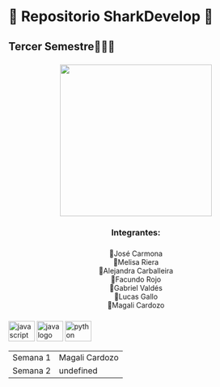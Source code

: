 <h1 align="left">🦈 Repositorio SharkDevelop 🦈</h1>

###

<h2 align="left">Tercer Semestre🧑🏻‍💻</h2>


###
<div align="center">
  <img height="300" src="https://user-images.githubusercontent.com/104911206/232939844-0ff200f9-f0d8-4c96-9fe4-49cffe859ab6.gif"  />
</div>

###

<h3 align="center">Integrantes:</h3>

###

<p align="center">🦈José Carmona <br>🦈Melisa Riera<br>🦈Alejandra Carballeira<br>🦈Facundo Rojo<br>🦈Gabriel Valdés <br>🦈Lucas Gallo<br>🦈Magali Cardozo</p>

###

<div align="left">
  <img src="https://cdn.jsdelivr.net/gh/devicons/devicon/icons/javascript/javascript-original.svg" height="40" width="52" alt="javascript logo"  />
  <img src="https://cdn.jsdelivr.net/gh/devicons/devicon/icons/java/java-original.svg" height="40" width="52" alt="java logo"  />
  <img src="https://cdn.jsdelivr.net/gh/devicons/devicon/icons/python/python-original.svg" height="40" width="52" alt="python logo"  />
</div>
<div>

<table>
  <tr>
    <td>Semana 1</td>
    <td>Magali Cardozo</td>
  </tr>
  <tr>
    <td>Semana 2</td>
    <td>undefined</td>
  </tr>

</table>
